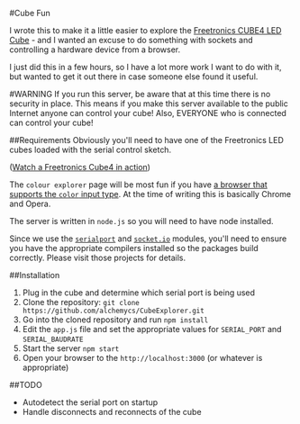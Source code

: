 #Cube Fun

I wrote this to make it a little easier to explore the
[Freetronics CUBE4 LED Cube](http://www.freetronics.com/products/cube4-4x4x4-rgb-led-cube) - and I wanted an excuse to do something with sockets and controlling a hardware device from a browser.

I just did this in a few hours, so I have a lot more work I want to do with it, but wanted to get it out there in case
someone else found it useful.

#WARNING
If you run this server, be aware that at this time there is no security in place. This means if you make this server
available to the public Internet anyone can control your cube! Also, EVERYONE who is connected can control your cube!

##Requirements
Obviously you'll need to have one of the Freetronics LED cubes loaded with the serial control sketch.

([Watch a Freetronics Cube4 in action](http://www.youtube.com/embed/c8hrxd72H2E?feature=player_detailpage))

The `colour explorer` page will be most fun if you have [a browser that supports the `color` input type](http://caniuse.com/#search=color%20input).
At the time of writing this is basically Chrome and Opera.

The server is written in `node.js` so you will need to have node installed.

Since we use the [`serialport`](https://github.com/voodootikigod/node-serialport) and [`socket.io`](http://socket.io/)
modules, you'll need to ensure you have the appropriate compilers installed so the packages build correctly.
Please visit those projects for details.

##Installation

1. Plug in the cube and determine which serial port is being used
2. Clone the repository: `git clone https://github.com/alchemycs/CubeExplorer.git`
3. Go into the cloned repository and run `npm install`
4. Edit the `app.js` file and set the appropriate values for `SERIAL_PORT` and `SERIAL_BAUDRATE`
5. Start the server `npm start`
6. Open your browser to the `http://localhost:3000` (or whatever is appropriate)

##TODO
* Autodetect the serial port on startup
* Handle disconnects and reconnects of the cube
